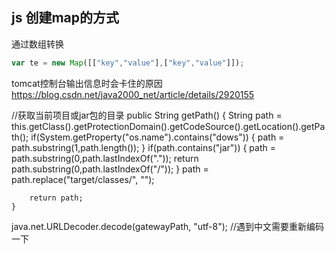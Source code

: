 ## js 创建map的方式
通过数组转换
```js
var te = new Map([["key","value"],["key","value"]]);
```

tomcat控制台输出信息时会卡住的原因
https://blog.csdn.net/java2000_net/article/details/2920155

//获取当前项目或jar包的目录
public String getPath()
    {
        String path = this.getClass().getProtectionDomain().getCodeSource().getLocation().getPath();
        if(System.getProperty("os.name").contains("dows"))
        {
            path = path.substring(1,path.length());
        }
        if(path.contains("jar"))
        {
            path = path.substring(0,path.lastIndexOf("."));
            return path.substring(0,path.lastIndexOf("/"));
        }
        path = path.replace("target/classes/", "");

        return path;
    }
java.net.URLDecoder.decode(gatewayPath, "utf-8"); //遇到中文需要重新编码一下